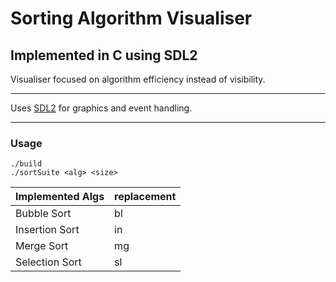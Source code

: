 # Sorting Algorithm Visualiser
## Implemented in C using SDL2

Visualiser focused on algorithm efficiency instead of visibility.

---
Uses [SDL2](https://www.libsdl.org/index.php) for graphics and event handling.

---
### Usage

```
./build
./sortSuite <alg> <size>
```

| Implemented Algs | <alg> replacement |
|------------------|-------------------|
| Bubble Sort      | bl                |
| Insertion Sort   | in                |
| Merge Sort       | mg                |
| Selection Sort   | sl                |
